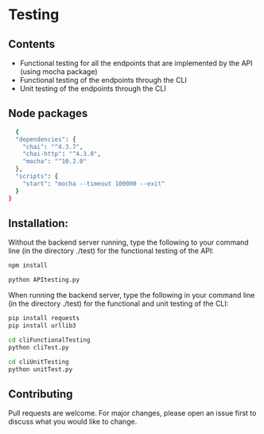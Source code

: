 # Testing

## Contents

- Functional testing for all the endpoints that are implemented by the API (using mocha package)
- Functional testing of the endpoints through the CLI
- Unit testing of the endpoints through the CLI

## Node packages

```sh
  {
  "dependencies": {
    "chai": "^4.3.7",
    "chai-http": "^4.3.0",
    "mocha": "^10.2.0"
  },
  "scripts": {
    "start": "mocha --timeout 100000 --exit"
  }
}
```

## Installation:

Without the backend server running, type the following to your command line (in the directory ./test) for the functional testing of the API:

```sh
npm install
```

```sh
python APItesting.py
```

When running the backend server, type the following in your command line (in the directory ./test) for the functional and unit testing of the CLI:

```sh
pip install requests
pip install urllib3
```

```sh
cd cliFunctionalTesting
python cliTest.py
```

```sh
cd cliUnitTesting
python unitTest.py
```

## Contributing

Pull requests are welcome. For major changes, please open an issue first
to discuss what you would like to change.
